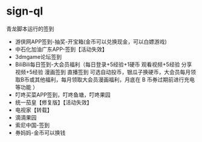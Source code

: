 # sign-ql
青龙脚本运行的签到
* 游侠网APP签到-抽奖-开宝箱(金币可以兑换现金，可以白嫖游戏)
* 中石化加油广东APP-签到【活动失效】
* 3dmgame论坛签到
* BiliBili每日签到-大会员福利（每日登录+5经验+1硬币 观看视频+5经验 分享视频+5经验 漫画签到 直播签到
 可选自动投币，银瓜子换硬币，大会员每月领取B币或其他福利，每月领取大会员漫画福利，月底在 B 币券过期前进行充电等功能	）
* 叮咚买菜APP签到，叮咚鱼塘，叮咚果园
* 统一茄皇【修复版】【活动失效】
* 电视家【转载】
* 滴滴果园
* 索尼中国-签到
* 券妈妈-金币可以换钱
